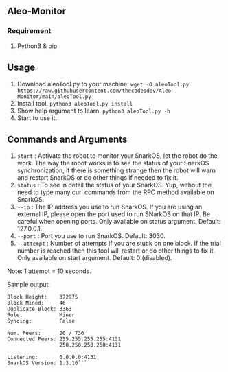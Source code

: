 ## Aleo-Monitor

### Requirement
1. Python3 & pip

## Usage
1. Download aleoTool.py to your machine. `wget -O aleoTool.py https://raw.githubusercontent.com/thecodesdev/Aleo-Monitor/main/aleoTool.py`
2. Install tool. `python3 aleoTool.py install`
3. Show help argument to learn. `python3 aleoTool.py -h`
4. Start to use it.

## Commands and Arguments
1. `start` : Activate the robot to monitor your SnarkOS, let the robot do the work. The way the robot works is to see the status of your SnarkOS synchronization, if there is something strange then the robot will warn and restart SnarkOS or do other things if needed to fix it.
2. `status` : To see in detail the status of your SnarkOS. Yup, without the need to type many curl commands from the RPC method available on SnarkOS.
3. `--ip` : The IP address you use to run SnarkOS. If you are using an external IP, please open the port used to run SNarkOS on that IP. Be careful when opening ports. Only available on status argument. Default: 127.0.0.1.
4. `--port` : Port you use to run SnarkOS. Default: 3030.
5. `--attempt` : Number of attempts if you are stuck on one block. If the trial number is reached then this tool will restart or do other things to fix it. Only available on start argument. Default: 0 (disabled).

Note: 1 attempt = 10 seconds.

Sample output:
```Uptime:          4 days, 0:39:43
Block Height:    372975
Block Mined:     46
Duplicate Block: 3363
Role:            Miner
Syncing:         False

Num. Peers:      20 / 736
Connected Peers: 255.255.255.255:4131
                 250.250.250.250:4131

Listening:       0.0.0.0:4131
SnarkOS Version: 1.3.10```
